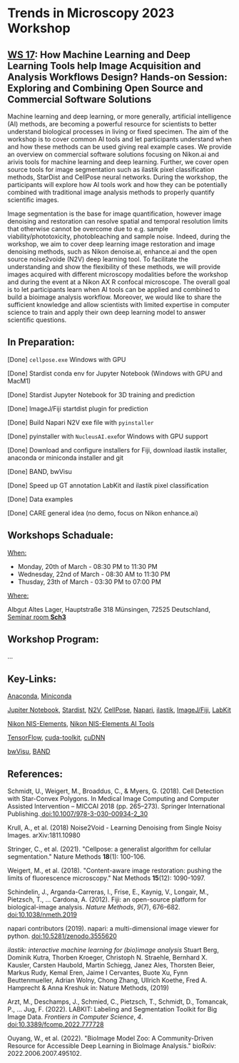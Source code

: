 # Trends in Microscopy 2023 Workshop



## **<u>WS 17</u>: How Machine Learning and Deep Learning Tools help Image Acquisition and Analysis Workflows Design? Hands-on Session: Exploring and Combining Open Source and Commercial Software Solutions**

Machine learning and deep learning, or more generally, artificial intelligence (AI) methods, are becoming a powerful resource for scientists to better understand biological processes in living or fixed specimen. The aim of the workshop is to cover common AI tools and let participants understand when and how these methods can be used giving real example cases. We provide an overview on commercial software solutions focusing on Nikon.ai and arivis tools for machine learning and deep learning. Further, we cover open source tools for image segmentation such as ilastik pixel classification methods, StarDist and CellPose neural networks. During the workshop, the participants will explore how AI tools work and how they can be potentially combined with traditional image analysis methods to properly quantify scientific images. 

Image segmentation is the base for image quantification, however image denoising and restoration can resolve spatial and temporal resolution limits that otherwise cannot be overcome due to e.g. sample viability/phototoxicity, photobleaching and sample noise. Indeed, during the workshop, we aim to cover deep learning image restoration and image denoising methods, such as Nikon denoise.ai, enhance.ai and the open source noise2voide (N2V) deep learning tool. To facilitate the understanding and show the flexibility of these methods, we will provide images acquired with different microscopy modalities before the workshop and during the event at a Nikon AX R confocal microscope. 
The overall goal is to let participants learn when AI tools can be applied and combined to build a bioimage analysis workflow. Moreover, we would like to share the sufficient knowledge and allow scientists with limited expertise in computer science to train and apply their own deep learning model to answer scientific questions.



## In Preparation:

[Done] `cellpose.exe` Windows with GPU

[Done] Stardist conda env for Jupyter Notebook (Windows with GPU and MacM1)

[Done] Stardist Jupyter Notebook for 3D training and prediction

[Done] ImageJ/Fiji startdist plugin for prediction

[Done] Build Napari N2V exe file with `pyinstaller`

[Done] pyinstaller with `NucleusAI.exe`for Windows with GPU support

[Done] Download and configure installers for Fiji, download ilastik installer, anaconda or miniconda installer and git

[Done] BAND, bwVisu

[Done] Speed up GT annotation LabKit and ilastik pixel classification

[Done] Data examples

[Done] CARE general idea (no demo, focus on Nikon enhance.ai)



## Workshops Schaduale:

<u>When:</u> 

- Monday, 20th of March - 08:30 PM to 11:30 PM
- Wednesday, 22nd of March - 08:30 AM to 11:30 PM
- Thusday, 23th of March - 03:30 PM to 07:00 PM

<u>Where:</u> 

Albgut Altes Lager, Hauptstraße 318 Münsingen, 72525 Deutschland, <u>Seminar room **Sch3**</u>



## Workshop Program:

...



## Key-Links:

[Anaconda](https://www.anaconda.com/), [Miniconda](https://docs.conda.io/en/latest/miniconda.html)

[Jupiter Notebook](https://jupyter.org/), [Stardist](https://github.com/stardist), [N2V](https://github.com/juglab/napari-n2v), [CellPose](https://github.com/MouseLand/cellpose), [Napari](https://napari.org/stable/), [ilastik](https://www.ilastik.org/), [ImageJ/Fiji](ImageJ/Fiji), [LabKit](https://imagej.net/plugins/labkit/)

[Nikon NIS-Elements](https://www.microscope.healthcare.nikon.com/it_EU/products/software/nis-elements), [Nikon NIS-Elements AI Tools](https://www.microscope.healthcare.nikon.com/products/software/nis-elements/nis-ai-1)

[TensorFlow](https://www.tensorflow.org/), [cuda-toolkit](https://developer.nvidia.com/cuda-toolkit), [cuDNN](https://developer.nvidia.com/cudnn)

[bwVisu](https://www.bwvisu.de/), [BAND](https://band.embl.de/#/eosc-landingpage)



## References:

Schmidt, U., Weigert, M., Broaddus, C., & Myers, G.  (2018). Cell Detection with Star-Convex Polygons. In Medical Image  Computing and Computer Assisted Intervention – MICCAI 2018 (pp.  265–273). Springer International Publishing.[ doi:10.1007/978-3-030-00934-2_30](https://doi.org/10.1007/978-3-030-00934-2_30)

Krull, A., et al. (2018) Noise2Void - Learning Denoising from Single Noisy Images. arXiv:1811.10980

Stringer, C., et al. (2021). "Cellpose: a generalist algorithm for cellular segmentation." Nature Methods **18**(1): 100-106.

Weigert, M., et al. (2018). "Content-aware image restoration: pushing the limits of fluorescence microscopy." Nat Methods **15**(12): 1090-1097.

Schindelin, J., Arganda-Carreras, I., Frise, E., Kaynig, V., Longair, M., Pietzsch, T., … Cardona, A. (2012). Fiji: an open-source platform for  biological-image analysis. *Nature Methods*, *9*(7), 676–682.[ doi:10.1038/nmeth.2019](https://doi.org/10.1038/nmeth.2019)

napari contributors (2019). napari: a multi-dimensional image viewer for python. [doi:10.5281/zenodo.3555620](https://zenodo.org/record/3555620)

*ilastik: interactive machine learning for (bio)image analysis* Stuart Berg, Dominik Kutra, Thorben Kroeger, Christoph N. Straehle,  Bernhard X. Kausler, Carsten Haubold, Martin Schiegg, Janez Ales,  Thorsten Beier, Markus Rudy, Kemal Eren, Jaime I Cervantes, Buote Xu,  Fynn Beuttenmueller, Adrian Wolny, Chong Zhang, Ullrich Koethe, Fred A.  Hamprecht & Anna Kreshuk in: Nature Methods, (2019)

Arzt, M., Deschamps, J., Schmied, C., Pietzsch, T., Schmidt, D., Tomancak,  P., … Jug, F. (2022). LABKIT: Labeling and Segmentation Toolkit for Big  Image Data. *Frontiers in Computer Science*, *4*.[ doi:10.3389/fcomp.2022.777728](https://doi.org/10.3389/fcomp.2022.777728)

Ouyang, W., et al. (2022). "BioImage Model Zoo: A Community-Driven Resource for Accessible Deep Learning in BioImage Analysis." bioRxiv: 2022.2006.2007.495102.
